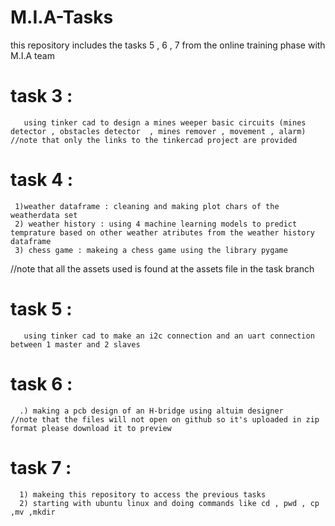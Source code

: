 # M.I.A-Tasks


this repository includes the tasks 5 , 6 , 7 from the online training phase with M.I.A team


# task 3 : 
       using tinker cad to design a mines weeper basic circuits (mines detector , obstacles detector  , mines remover , movement , alarm)
    //note that only the links to the tinkercad project are provided   
# task 4 :
     1)weather dataframe : cleaning and making plot chars of the weatherdata set
     2) weather history : using 4 machine learning models to predict temprature based on other weather atributes from the weather history dataframe
     3) chess game : makeing a chess game using the library pygame
 //note that all the assets used is found at the assets file in the task branch    
# task 5 : 
       using tinker cad to make an i2c connection and an uart connection between 1 master and 2 slaves
# task 6 :
      .) making a pcb design of an H-bridge using altuim designer
    //note that the files will not open on github so it's uploaded in zip format please download it to preview
# task 7 :
      1) makeing this repository to access the previous tasks 
      2) starting with ubuntu linux and doing commands like cd , pwd , cp ,mv ,mkdir


      
